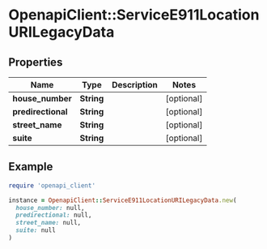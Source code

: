 # OpenapiClient::ServiceE911LocationURILegacyData

## Properties

| Name | Type | Description | Notes |
| ---- | ---- | ----------- | ----- |
| **house_number** | **String** |  | [optional] |
| **predirectional** | **String** |  | [optional] |
| **street_name** | **String** |  | [optional] |
| **suite** | **String** |  | [optional] |

## Example

```ruby
require 'openapi_client'

instance = OpenapiClient::ServiceE911LocationURILegacyData.new(
  house_number: null,
  predirectional: null,
  street_name: null,
  suite: null
)
```


